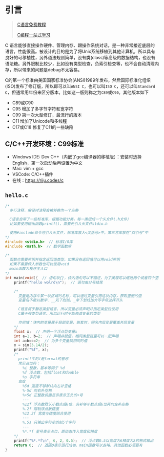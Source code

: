# 引言

> [C语言免费教程](https://wangdoc.com/clang/intro.html)
>
> [C编程一站式学习](https://akaedu.github.io/book/index.html)

C 语言能够直接操作硬件、管理内存、跟操作系统对话，是一种非常接近底层的语言，性能很高。被设计的目的是为了将Unix系统移植到其他计算机，所以具有良好的可移植性，另外语法规则简单，没有类(class)等高级的数据结构，也没有语法糖。另外限制比较少，比如没有类型检查，负索引检查等，也不会自动清理内存，所以带来的问题是debug不太容易。

C的第一个标准由美国国家标准协会(ANSI)1989年发布，然后国际标准化组织(ISO)发布了修订版，所以即可以叫`ANSI C`，也可以叫`ISO C`，还可以叫`Standard C`，但通常用年份来区分版本，比如这一版则称之为`C89`或`C90`，其他版本如下

- C89或C90
- C95 增加了多字节字符和宽字符
- C99 第一次大型修订，最流行的版本
- C11 增加了Unicode和多线程
- C17或C18 修复了C11的一些缺陷

## C/C++开发环境：C99标准

- Windows IDE: Dev C++（内嵌了gcc编译器的移植版）：安装时选择English，第一次启动后再设置为中文
- Mac: vim + gcc
- VSCode: C/C++插件
- 在线：<https://riju.codes/c>

## `hello.c`

```c
/*
  多行注释，编译时注释会被转换为一个空格

  C语言自带了一些标准库，根据功能分类，每一类组成一个头文件(.h文件)
  比如要使用输出函数printf()，需要先引入头文件stdio.h

  使用#include命令可引入头文件，标准库放入<尖括号>中，第三方库放在“双引号”中
*/
#include <stdio.h>  // 标准I/O库
#include <math.h>  // 数学函数库

/*
  函数也需要声明并指定返回值类型，如果没有返回值可以用void声明
  如果不需要传入参数也可以使用void
  main函数为程序主入口
*/
int main(void){  // 语句块{}，快内语句可以不缩进，为了美观可以缩进两个或者四个空格
    printf("hello wolrd\n");  // 语句由分号结尾

    /*
      变量是内存中某一块区域的名称，可以通过变量引用这块内存，获取里面的值
      变量名不能以数字、__双下划线、_单下划线加大写字母这样开头

      C语言属于静态类型语言，所以变量必须声明并指定类型后使用
      C属于强类型语言，所以运行时不能修改变量的类型

      作用域：块内的变量属于局部变量，嵌套时，同名内层变量覆盖外层变量
    */
    float x;  // 声明一个浮点型变量x
    int a=1, b=2;  // 声明并赋值，相同类型变量可以一起声明
    int a=b=c=2;  // 为多个变量赋相同的值
    x = sin(3.14/2);
    printf("%f", x);
    /* 
      printf中的f是format的意思
      常见占位符：
        %i 整数，基本等同于 %d
        %f 浮点数，包括float和double
        %s 字符串
      宽度
        %5d 宽度不够默认向左补空格
        %-5d 向右补空格
        %+5d 正整数前面显示表示正负的+号
        ---
        %12f 浮点数默认小数点后6位，先补够小数点后6位再向左补空格
        %.2f 限制浮点数精度
        %12.2f 宽度与精度结合使用
        ---
        %.5s 只输出字符串的前5个字符
        ---
        %*.*f 星号表示占位，即动态传入宽度和精度
    */
    printf("%*.*f\n", 6, 2, 0.5);  // 浮点数0.5以宽度为6精度为2的格式输出
    return 0;  // 返回0表示运行成功，main函数可以省略，其他函数必须要有
}
```
